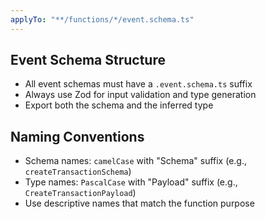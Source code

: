 ```yaml
---
applyTo: "**/functions/*/event.schema.ts"
---
```


## Event Schema Structure
- All event schemas must have a `.event.schema.ts` suffix
- Always use Zod for input validation and type generation
- Export both the schema and the inferred type

## Naming Conventions
- Schema names: `camelCase` with "Schema" suffix (e.g., `createTransactionSchema`)
- Type names: `PascalCase` with "Payload" suffix (e.g., `CreateTransactionPayload`)
- Use descriptive names that match the function purpose